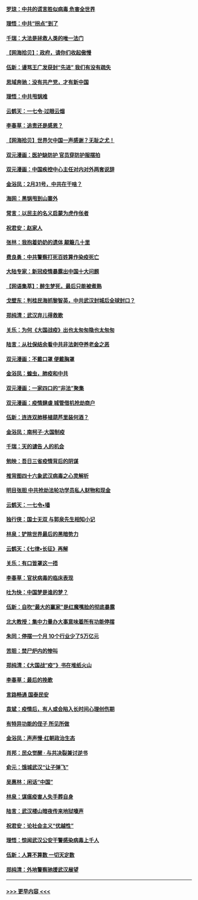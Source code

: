 #### [罗琼：中共的谎言胜似病毒 危害全世界](../pages/nsc993/n11922636.md?t=03101402) 
#### [理悟：中共“拐点”到了](../pages/nsc993/n11928496.md?t=03101402) 
#### [千瑞：大法是拯救人类的唯一法门](../pages/nsc993/n11927637.md?t=03101402) 
#### [【网海拾贝】：政府，请你们收起傲慢](../pages/nsc993/n11926932.md?t=03101402) 
#### [伍新：谩骂王广发获封“先进” 我们有没有疏失](../pages/nsc993/n11926101.md?t=03101402) 
#### [思域奔驰：没有共产党，才有新中国](../pages/nsc993/n11926058.md?t=03101402) 
#### [理悟：中共甩锅难](../pages/nsc993/n11925355.md?t=03101402) 
#### [云鹤天：一七令·过眼云烟](../pages/nsc993/n11925284.md?t=03101402) 
#### [李春草：追责还是感恩？](../pages/nsc993/n11925274.md?t=03101402) 
#### [【网海拾贝】世界欠中国一声感谢？无耻之尤！](../pages/nsc993/n11925239.md?t=03101402) 
#### [双元漫画：医护缺防护 官员穿防护服摆拍](../pages/nsc993/n11923899.md?t=03101402) 
#### [双元漫画：中国疾控中心主任对内对外两套说辞](../pages/nsc993/n11921994.md?t=03101402) 
#### [金浴凤：2月31号，中共在干啥？](../pages/nsc993/n11922706.md?t=03101402) 
#### [海网：黑锅甩到山寨外](../pages/nsc993/n11922688.md?t=03101402) 
#### [常言：以民主的名义启蒙为虎作伥者](../pages/nsc993/n11922217.md?t=03101402) 
#### [祝君安：赵家人](../pages/nsc993/n11922209.md?t=03101402) 
#### [张林：我抱着奶奶的遗体 颠簸几十里](../pages/nsc993/n11920945.md?t=03101402) 
#### [费良勇：中共警察打死百姓算作染疫死亡](../pages/nsc993/n11919264.md?t=03101402) 
#### [大陆专家：新冠疫情暴露出中国十大问题](../pages/nsc993/n11919187.md?t=03101402) 
#### [【网语集萃】：醉生梦死，最后只能被煮熟](../pages/nsc993/n11918994.md?t=03101402) 
#### [戈壁东：判桂民海抓黎智英，中共武汉封城后全球封口？](../pages/nsc993/n11917982.md?t=03101402) 
#### [郑纯清：武汉弃儿得救歌](../pages/nsc993/n11917881.md?t=03101402) 
#### [关乐：为何《大国战疫》出也太匆匆隐也太匆匆](../pages/nsc993/n11917792.md?t=03101402) 
#### [陆言：从社保结余看中共非法剥夺养老金之恶](../pages/nsc993/n11917084.md?t=03101402) 
#### [双元漫画：不戴口罩 便戴胸罩](../pages/nsc993/n11916447.md?t=03101402) 
#### [金浴凤：蝗虫，肺疫和中共](../pages/nsc993/n11916904.md?t=03101402) 
#### [双元漫画：一家四口的“非法”聚集](../pages/nsc993/n11916378.md?t=03101402) 
#### [双元漫画：疫情肆虐 城管借机抢劫商户](../pages/nsc993/n11916310.md?t=03101402) 
#### [伍新：连连双肺移植葫芦里装何酒？](../pages/nsc993/n11913667.md?t=03101402) 
#### [金浴凤：南柯子·大国制疫](../pages/nsc993/n11913657.md?t=03101402) 
#### [千瑞：天的谴告  人的机会](../pages/nsc993/n11913309.md?t=03101402) 
#### [勉映：吾日三省疫情背后的阴谋](../pages/nsc993/n11913079.md?t=03101402) 
#### [推背图四十六象武汉病毒之心灵解析](../pages/nsc993/n11911761.md?t=03101402) 
#### [明目张胆 中共抢劫法轮功学员私人财物和现金](../pages/nsc993/n11910262.md?t=03101402) 
#### [云鹤天：一七令▪墙](../pages/nsc993/n11910627.md?t=03101402) 
#### [独行侠：国士无双 与郭泉先生相知小记](../pages/nsc993/n11910613.md?t=03101402) 
#### [林泉：铲除世界最后的黑暗势力](../pages/nsc993/n11909320.md?t=03101402) 
#### [云鹤天：《七律▪长征》再解](../pages/nsc993/n11909327.md?t=03101402) 
#### [关乐：有口皆罩这一捂](../pages/nsc993/n11908393.md?t=03101402) 
#### [李春草：官状病毒的临床表现](../pages/nsc993/n11908339.md?t=03101402) 
#### [吐为快：中国梦是谁的梦？](../pages/nsc993/n11906564.md?t=03101402) 
#### [伍新：自吹“最大的赢家”是红魔嘴脸的彻底暴露](../pages/nsc993/n11906407.md?t=03101402) 
#### [北大教授：集中力量办大事意味着所有功能停摆](../pages/nsc993/n11904800.md?t=03101402) 
#### [朱同：停摆一个月 10个行业少了5万亿元](../pages/nsc993/n11904498.md?t=03101402) 
#### [苦胆：焚尸炉内的惨叫](../pages/nsc993/n11904479.md?t=03101402) 
#### [郑纯清：《大国战“疫”》书在堆纸火山](../pages/nsc993/n11904450.md?t=03101402) 
#### [李春草：最后的挽歌](../pages/nsc993/n11904441.md?t=03101402) 
#### [言路畅通 国泰民安](../pages/nsc993/n11904222.md?t=03101402) 
#### [袁斌：疫情后，有人或会陷入长时间心理创伤期](../pages/nsc993/n11901514.md?t=03101402) 
#### [有特异功能的侄子 所见所做](../pages/nsc993/n11901154.md?t=03101402) 
#### [金浴凤：声声慢‧红朝政治生态](../pages/nsc993/n11899553.md?t=03101402) 
#### [肖邦：民众觉醒 · 与共决裂兼讨逆书](../pages/nsc993/n11898435.md?t=03101402) 
#### [俞元：饿城武汉“让子弹飞”](../pages/nsc993/n11898344.md?t=03101402) 
#### [吴惠林：闲话“中国”](../pages/nsc993/n11898182.md?t=03101402) 
#### [林泉：谋瘟疫害人失手葬自身](../pages/nsc993/n11897892.md?t=03101402) 
#### [陆言：武汉楼山暗夜传来地狱嚎声](../pages/nsc993/n11897033.md?t=03101402) 
#### [祝君安：论社会主义“优越性”](../pages/nsc993/n11897005.md?t=03101402) 
#### [理悟：惊闻武汉公安干警感染病毒上千人](../pages/nsc993/n11896947.md?t=03101402) 
#### [伍新：人算不算数 一切天定数](../pages/nsc993/n11893372.md?t=03101402) 
#### [郑纯清：外地警察驰援武汉展望](../pages/nsc993/n11893115.md?t=03101402) 

----
#### [ >>> 更早内容 <<< ](../indexes/nsc993-earlier.md)
